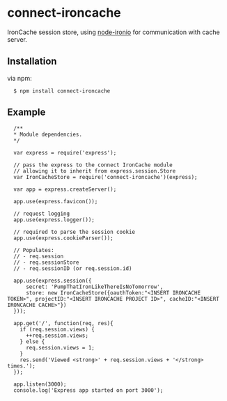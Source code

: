 
# connect-ironcache

  IronCache session store, using [node-ironio](http://github.com/ahallock/node-ironio) for communication with cache server.

## Installation

  via npm:

      $ npm install connect-ironcache

## Example

      /**
      * Module dependencies.
      */

      var express = require('express');

      // pass the express to the connect IronCache module
      // allowing it to inherit from express.session.Store
      var IronCacheStore = require('connect-ironcache')(express);

      var app = express.createServer();

      app.use(express.favicon());

      // request logging
      app.use(express.logger());

      // required to parse the session cookie
      app.use(express.cookieParser());

      // Populates:
      // - req.session
      // - req.sessionStore
      // - req.sessionID (or req.session.id)

      app.use(express.session({
          secret: 'PumpThatIronLikeThereIsNoTomorrow',
          store: new IronCacheStore({oauthToken:"<INSERT IRONCACHE TOKEN>", projectID:"<INSERT IRONCACHE PROJECT ID>", cacheID:"<INSERT IRONCACHE CACHE>"})
      }));

      app.get('/', function(req, res){
        if (req.session.views) {
          ++req.session.views;
        } else {
          req.session.views = 1;
        }
        res.send('Viewed <strong>' + req.session.views + '</strong> times.');
      });

      app.listen(3000);
      console.log('Express app started on port 3000');
